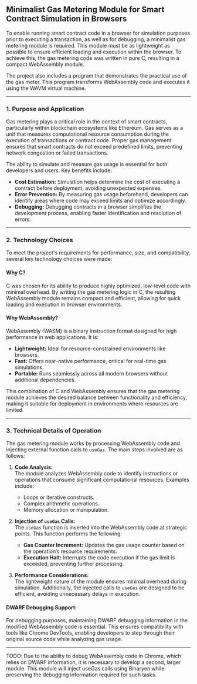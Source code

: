 ## Minimalist Gas Metering Module for Smart Contract Simulation in Browsers

To enable running smart contract code in a browser for simulation purposes prior to executing a transaction, as well as for debugging, a minimalist gas metering module is required. This module must be as lightweight as possible to ensure efficient loading and execution within the browser. To achieve this, the gas metering code was written in pure C, resulting in a compact WebAssembly module.

The project also includes a program that demonstrates the practical use of the gas meter. This program transforms WebAssembly code and executes it using the WAVM virtual machine.

---

### 1. **Purpose and Application**

Gas metering plays a critical role in the context of smart contracts, particularly within blockchain ecosystems like Ethereum. Gas serves as a unit that measures computational resource consumption during the execution of transactions or contract code. Proper gas management ensures that smart contracts do not exceed predefined limits, preventing network congestion or failed transactions.

The ability to simulate and measure gas usage is essential for both developers and users. Key benefits include:
- **Cost Estimation:** Simulation helps determine the cost of executing a contract before deployment, avoiding unexpected expenses.
- **Error Prevention:** By measuring gas usage beforehand, developers can identify areas where code may exceed limits and optimize accordingly.
- **Debugging:** Debugging contracts in a browser simplifies the development process, enabling faster identification and resolution of errors.

---

### 2. **Technology Choices**

To meet the project's requirements for performance, size, and compatibility, several key technology choices were made:

#### **Why C?**
C was chosen for its ability to produce highly optimized, low-level code with minimal overhead. By writing the gas metering logic in C, the resulting WebAssembly module remains compact and efficient, allowing for quick loading and execution in browser environments.

#### **Why WebAssembly?**
WebAssembly (WASM) is a binary instruction format designed for high performance in web applications. It is:
- **Lightweight:** Ideal for resource-constrained environments like browsers.
- **Fast:** Offers near-native performance, critical for real-time gas simulations.
- **Portable:** Runs seamlessly across all modern browsers without additional dependencies.

This combination of C and WebAssembly ensures that the gas metering module achieves the desired balance between functionality and efficiency, making it suitable for deployment in environments where resources are limited.

---

### 3. **Technical Details of Operation**

The gas metering module works by processing WebAssembly code and injecting external function calls to `useGas`. The main steps involved are as follows:

1. **Code Analysis:**  
   The module analyzes WebAssembly code to identify instructions or operations that consume significant computational resources. Examples include:
    - Loops or iterative constructs.
    - Complex arithmetic operations.
    - Memory allocation or manipulation.

2. **Injection of `useGas` Calls:**  
   The `useGas` function is inserted into the WebAssembly code at strategic points. This function performs the following:
    - **Gas Counter Increment:** Updates the gas usage counter based on the operation’s resource requirements.
    - **Execution Halt:** Interrupts the code execution if the gas limit is exceeded, preventing further processing.

3. **Performance Considerations:**  
   The lightweight nature of the module ensures minimal overhead during simulation. Additionally, the injected calls to `useGas` are designed to be efficient, avoiding unnecessary delays in execution.

#### **DWARF Debugging Support:**
For debugging purposes, maintaining DWARF debugging information in the modified WebAssembly code is essential. This ensures compatibility with tools like Chrome DevTools, enabling developers to step through their original source code while analyzing gas usage.

---

TODO: Due to the ability to debug WebAssembly code in Chrome, which relies on DWARF information, it is necessary to develop a second, larger module. This module will inject useGas calls using Binaryen while preserving the debugging information required for such tasks.